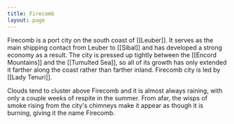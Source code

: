 ```yaml
---
title: Firecomb
layout: page
---
```


Firecomb is a port city on the south coast of [[Leuber]]. It serves as the main shipping contact from Leuber to [[Sibal]] and has developed a strong economy as a result. The city is pressed up tightly between the [[Encord Mountains]] and the [[Tumulted Sea]], so all of its growth has only extended it farther along the coast rather than farther inland. Firecomb city is led by [[Lady Tenuri]].

Clouds tend to cluster above Firecomb and it is almost always raining, with only a couple weeks of respite in the summer. From afar, the wisps of smoke rising from the city's chimneys make it appear as though it is burning, giving it the name Firecomb.
